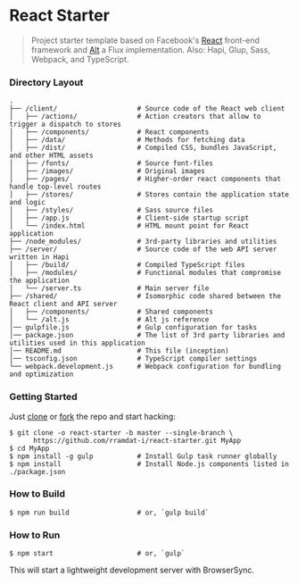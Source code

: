 # React Starter

> Project starter template based on Facebook's [React](https://facebook.github.io/react/)
> front-end framework and [Alt](https://github.com/goatslacker/alt) a Flux implementation.
> Also: Hapi, Glup, Sass, Webpack, and TypeScript.

### Directory Layout

```
.
├── /client/                    # Source code of the React web client
│   ├── /actions/               # Action creators that allow to trigger a dispatch to stores
│   ├── /components/            # React components
│   ├── /data/                  # Methods for fetching data
│   ├── /dist/                  # Compiled CSS, bundles JavaScript, and other HTML assets
│   ├── /fonts/                 # Source font-files
│   ├── /images/                # Original images
│   ├── /pages/                 # Higher-order react components that handle top-level routes
│   ├── /stores/                # Stores contain the application state and logic
│   ├── /styles/                # Sass source files
│   ├── /app.js                 # Client-side startup script
│   └── /index.html             # HTML mount point for React application
├── /node_modules/              # 3rd-party libraries and utilities
├── /server/                    # Source code of the web API server written in Hapi
│   ├── /build/                 # Compiled TypeScript files
│   ├── /modules/               # Functional modules that compromise the application
│   └── /server.ts              # Main server file
├── /shared/                    # Isomorphic code shared between the React client and API server
│   ├── /components/            # Shared components
│   └── /alt.js                 # Alt js reference
│── gulpfile.js                 # Gulp configuration for tasks
│── package.json                # The list of 3rd party libraries and utilities used in this application
│── README.md                   # This file (inception)
│── tsconfig.json               # TypeScript compiler settings
└── webpack.development.js      # Webpack configuration for bundling and optimization
```

### Getting Started

Just [clone](github-windows://openRepo/https://github.com/rramdat-i/react-starter) or
[fork](https://github.com/rramdat-i/react-starter/fork) the repo and start hacking:

```shell
$ git clone -o react-starter -b master --single-branch \
      https://github.com/rramdat-i/react-starter.git MyApp
$ cd MyApp
$ npm install -g gulp           # Install Gulp task runner globally
$ npm install                   # Install Node.js components listed in ./package.json
```

### How to Build

```shell
$ npm run build                 # or, `gulp build`
```

### How to Run

```shell
$ npm start                     # or, `gulp`
```

This will start a lightweight development server with BrowserSync.
